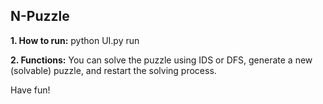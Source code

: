 N-Puzzle
--

**1. How to run:** python UI.py run

**2. Functions:** You can solve the puzzle using IDS or DFS, generate a new (solvable) puzzle, and restart the solving process.

Have fun!
